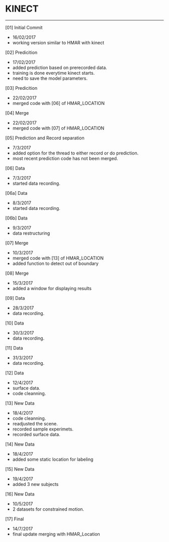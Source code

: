 # KINECT
---

[01] Initial Commit
- 16/02/2017
- working version similar to HMAR with kinect

[02] Predicition
- 17/02/2017
- added prediction based on prerecorded data.
- training is done everytime kinect starts.
- need to save the model parameters.

[03] Predicition
- 22/02/2017
- merged code with [06] of HMAR_LOCATION

[04] Merge
- 22/02/2017
- merged code with [07] of HMAR_LOCATION

[05] Prediction and Record separation
- 7/3/2017
- added option for the thread to either record or do prediction.
- most recent prediction code has not been merged.

[06] Data
- 7/3/2017
- started data recording.

[06a] Data
- 8/3/2017
- started data recording.

[06b] Data
- 9/3/2017
- data restructuring

[07] Merge
- 10/3/2017
- merged code with [13] of HMAR_LOCATION
- added function to detect out of boundary

[08] Merge
- 15/3/2017
- added a window for displaying results

[09] Data
- 28/3/2017
- data recording.

[10] Data
- 30/3/2017
- data recording.

[11] Data
- 31/3/2017
- data recording.

[12] Data
- 12/4/2017
- surface data.
- code cleanning.

[13] New Data
- 18/4/2017
- code cleanning.
- readjusted the scene.
- recorded sample experimets.
- recorded surface data.

[14] New Data
- 18/4/2017
- added some static location for labeling

[15] New Data
- 19/4/2017
- added 3 new subjects

[16] New Data
- 10/5/2017
- 2 datasets for constrained motion.

[17] Final
- 14/7/2017
- final update merging with HMAR_Location
